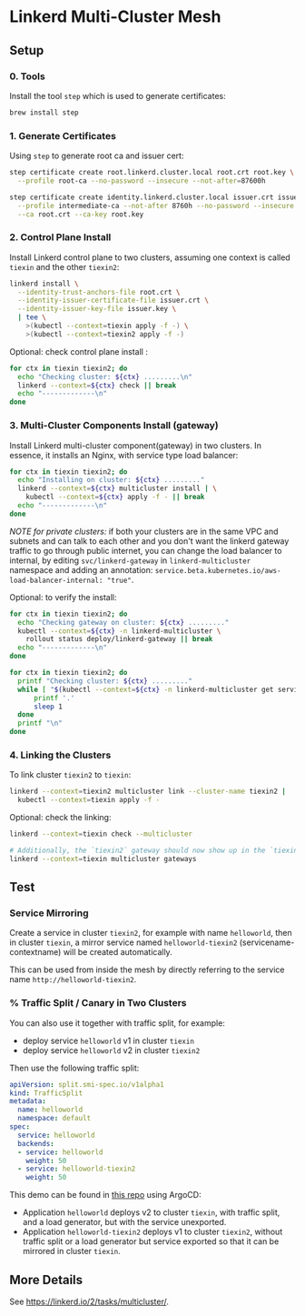# Linkerd Multi-Cluster Mesh

## Setup

### 0. Tools

Install the tool `step` which is used to generate certificates:

```bash
brew install step
```

### 1. Generate Certificates

Using `step` to generate root ca and issuer cert:

```bash
step certificate create root.linkerd.cluster.local root.crt root.key \
  --profile root-ca --no-password --insecure --not-after=87600h

step certificate create identity.linkerd.cluster.local issuer.crt issuer.key \
  --profile intermediate-ca --not-after 8760h --no-password --insecure \
  --ca root.crt --ca-key root.key
```

### 2. Control Plane Install

Install Linkerd control plane to two clusters, assuming one context is called `tiexin` and the other `tiexin2`:

```bash
linkerd install \
  --identity-trust-anchors-file root.crt \
  --identity-issuer-certificate-file issuer.crt \
  --identity-issuer-key-file issuer.key \
  | tee \
    >(kubectl --context=tiexin apply -f -) \
    >(kubectl --context=tiexin2 apply -f -)
```

Optional: check control plane install :

```bash
for ctx in tiexin tiexin2; do
  echo "Checking cluster: ${ctx} .........\n"
  linkerd --context=${ctx} check || break
  echo "-------------\n"
done
```

### 3. Multi-Cluster Components Install (gateway)

Install Linkerd multi-cluster component(gateway) in two clusters. In essence, it installs an Nginx, with service type load balancer:

```bash
for ctx in tiexin tiexin2; do
  echo "Installing on cluster: ${ctx} ........."
  linkerd --context=${ctx} multicluster install | \
    kubectl --context=${ctx} apply -f - || break
  echo "-------------\n"
done
```

*NOTE for private clusters:* if both your clusters are in the same VPC and subnets and can talk to each other and you don't want the linkerd gateway traffic to go through public internet, you can change the load balancer to internal, by editing `svc/linkerd-gateway` in `linkerd-multicluster` namespace and adding an annotation: `service.beta.kubernetes.io/aws-load-balancer-internal: "true"`.

Optional: to verify the install:

```bash
for ctx in tiexin tiexin2; do
  echo "Checking gateway on cluster: ${ctx} ........."
  kubectl --context=${ctx} -n linkerd-multicluster \
    rollout status deploy/linkerd-gateway || break
  echo "-------------\n"
done

for ctx in tiexin tiexin2; do
  printf "Checking cluster: ${ctx} ........."
  while [ "$(kubectl --context=${ctx} -n linkerd-multicluster get service -o 'custom-columns=:.status.loadBalancer.ingress[0].hostname' --no-headers)" = "<none>" ]; do
      printf '.'
      sleep 1
  done
  printf "\n"
done
```

### 4. Linking the Clusters

To link cluster `tiexin2` to `tiexin`:

```bash
linkerd --context=tiexin2 multicluster link --cluster-name tiexin2 |
  kubectl --context=tiexin apply -f -
```

Optional: check the linking:

```bash
linkerd --context=tiexin check --multicluster

# Additionally, the `tiexin2` gateway should now show up in the `tiexin` cluster gateway list:
linkerd --context=tiexin multicluster gateways
```

## Test

### Service Mirroring

Create a service in cluster `tiexin2`, for example with name `helloworld`, then in cluster `tiexin`, a mirror service named `helloworld-tiexin2` (servicename-contextname) will be created automatically.

This can be used from inside the mesh by directly referring to the service name `http://helloworld-tiexin2`.

### % Traffic Split / Canary in Two Clusters

You can also use it together with traffic split, for example:

- deploy service `helloworld` v1 in cluster `tiexin`
- deploy service `helloworld` v2 in cluster `tiexin2`

Then use the following traffic split:

```yaml
apiVersion: split.smi-spec.io/v1alpha1
kind: TrafficSplit
metadata:
  name: helloworld
  namespace: default
spec:
  service: helloworld
  backends:
  - service: helloworld
    weight: 50
  - service: helloworld-tiexin2
    weight: 50
```

This demo can be found in [this repo](https://github.com/IronCore864/gitops-argocd/tree/master/argo-apps) using ArgoCD:

- Application `helloworld` deploys v2 to cluster `tiexin`, with traffic split, and a load generator, but with the service unexported.
- Application `helloworld-tiexin2` deploys v1 to cluster `tiexin2`, without traffic split or a load generator but service exported so that it can be mirrored in cluster `tiexin`.


## More Details

See https://linkerd.io/2/tasks/multicluster/.
